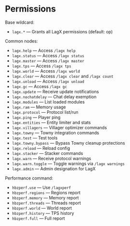 # Permissions

Base wildcard:

- `lagx.*` — Grants all LagX permissions (default: op)

Common nodes:

- `lagx.help` — Access `/lagx help`
- `lagx.status` — Access `/lagx status`
- `lagx.master` — Access `/lagx master`
- `lagx.tps` — Access `/lagx tps`
- `lagx.world` — Access `/lagx world`
- `lagx.clear` — Access `/lagx clear` and `/lagx count`
- `lagx.unload` — Access `/lagx unload`
- `lagx.gc` — Access `/lagx gc`
- `lagx.update` — Receive update notifications
- `lagx.nochatdelay` — Chat delay exemption
- `lagx.modules` — List loaded modules
- `lagx.ram` — Memory usage
- `lagx.protocol` — Protocol list/run
- `lagx.ping` — Player ping
- `lagx.entities` — Entity limiter and stats
- `lagx.villagers` — Villager optimizer commands
- `lagx.towny` — Towny integration commands
- `lagx.test` — Test tools
- `lagx.towny.bypass` — Bypass Towny cleanup protections
- `lagx.reload` — Reload config
- `lagx.stacker` — Stacker commands
- `lagx.warn` — Receive protocol warnings
- `lagx.warn.toggle` — Toggle warnings via `/lagx warnings`
- `lagx.admin` — Admin designation for LagX

Performance command:

- `hbzperf.use` — Use `/lagxperf`
- `hbzperf.regions` — Regions report
- `hbzperf.memory` — Memory report
- `hbzperf.threads` — Threads report
- `hbzperf.world` — World report
- `hbzperf.history` — TPS history
- `hbzperf.full` — Full report
